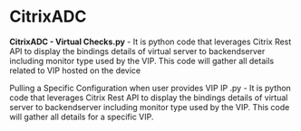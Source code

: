 # CitrixADC
**CitrixADC - Virtual Checks.py** - 
It is python code that leverages Citrix Rest API to display the bindings details of virtual server to backendserver including monitor type used by the VIP. 
This code will gather all details related to VIP hosted on the device 

Pulling a Specific Configuration when user provides VIP IP .py - 
It is python code that leverages Citrix Rest API to display the bindings details of virtual server to backendserver including monitor type used by the VIP. 
This code will gather all details for a specific VIP.  
